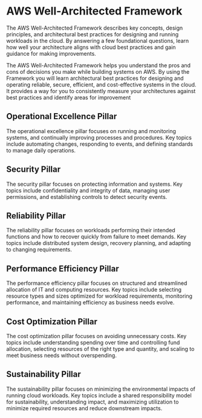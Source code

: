 # AWS Well-Architected Framework

The AWS Well-Architected Framework describes key concepts, design principles, and architectural best practices for designing and running workloads in the cloud. By answering a few foundational questions, learn how well your architecture aligns with cloud best practices and gain guidance for making improvements.

The AWS Well-Architected Framework helps you understand the pros and cons of decisions you make while building systems on AWS. By using the Framework you will learn architectural best practices for designing and operating reliable, secure, efficient, and cost-effective systems in the cloud. It provides a way for you to consistently measure your architectures against best practices and identify areas for improvement

## Operational Excellence Pillar

The operational excellence pillar focuses on running and monitoring systems, and continually improving processes and procedures. Key topics include automating changes, responding to events, and defining standards to manage daily operations.

## Security Pillar

The security pillar focuses on protecting information and systems. Key topics include confidentiality and integrity of data, managing user permissions, and establishing controls to detect security events.

## Reliability Pillar

The reliability pillar focuses on workloads performing their intended functions and how to recover quickly from failure to meet demands. Key topics include distributed system design, recovery planning, and adapting to changing requirements.

## Performance Efficiency Pillar

The performance efficiency pillar focuses on structured and streamlined allocation of IT and computing resources. Key topics include selecting resource types and sizes optimized for workload requirements, monitoring performance, and maintaining efficiency as business needs evolve.

## Cost Optimization Pillar

The cost optimization pillar focuses on avoiding unnecessary costs. Key topics include understanding spending over time and controlling fund allocation, selecting resources of the right type and quantity, and scaling to meet business needs without overspending.

## Sustainability Pillar

The sustainability pillar focuses on minimizing the environmental impacts of running cloud workloads. Key topics include a shared responsibility model for sustainability, understanding impact, and maximizing utilization to minimize required resources and reduce downstream impacts.
